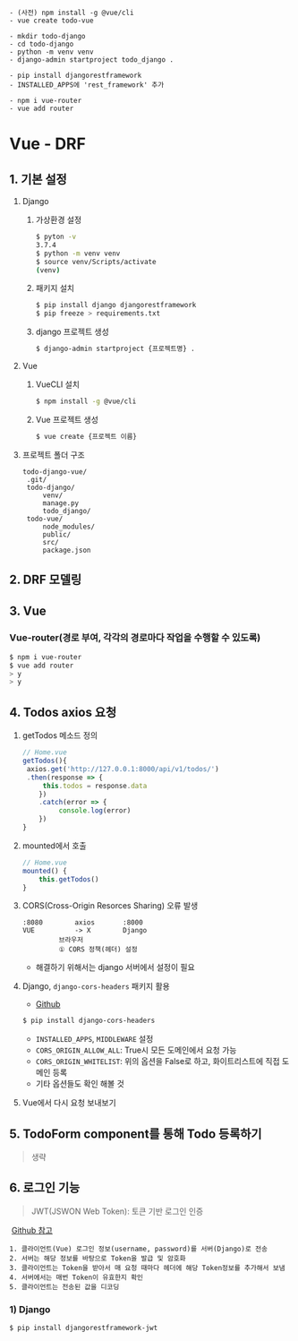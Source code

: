 ```
- (사전) npm install -g @vue/cli
- vue create todo-vue
```



```
- mkdir todo-django
- cd todo-django
- python -m venv venv
- django-admin startproject todo_django .
```



```
- pip install djangorestframework
- INSTALLED_APPS에 'rest_framework' 추가
```



```
- npm i vue-router
- vue add router
```





# Vue - DRF

## 1. 기본 설정

1. Django

   1. 가상환경 설정

      ```bash
      $ pyton -v
      3.7.4
      $ python -m venv venv
      $ source venv/Scripts/activate
      (venv)
      ```

   2. 패키지 설치

      ```bash
      $ pip install django djangorestframework
      $ pip freeze > requirements.txt
      ```

   3. django 프로젝트 생성

      ```bash
      $ django-admin startproject {프로젝트명} .
      ```

      

2. Vue

   1. VueCLI 설치

      ```bash
      $ npm install -g @vue/cli
      ```

   2. Vue 프로젝트 생성

      ```bash
      $ vue create {프로젝트 이름}
      ```

3. 프로젝트 폴더 구조

   ```\
   todo-django-vue/
   	.git/
   	todo-django/
   		venv/
   		manage.py
   		todo_django/
   	todo-vue/
   		node_modules/
   		public/
   		src/
   		package.json
   ```



## 2. DRF 모델링

## 3. Vue

### Vue-router(경로 부여, 각각의 경로마다 작업을 수행할 수 있도록)

``` bash
$ npm i vue-router
$ vue add router
> y
> y
```



## 4. Todos axios 요청

1. getTodos 메소드 정의

   ```javascript
   // Home.vue
   getTodos(){
   	axios.get('http://127.0.0.1:8000/api/v1/todos/')
   	.then(response => {
   		this.todos = response.data
       })
       .catch(error => {
          	console.log(error)
       })
   }
   ```

2. mounted에서 호출

   ```javascript
   // Home.vue
   mounted() {
       this.getTodos()
   }
   ```

   

3. CORS(Cross-Origin Resorces Sharing) 오류 발생

   ```
   :8080		axios		:8000
   VUE			-> X		Django
   			브라우저
   			① CORS 정책(헤더) 설정
   ```

   - 해결하기 위해서는 django 서버에서 설정이 필요

4. Django, `django-cors-headers` 패키지 활용

   - [Github](https://github.com/adamchainz/django-cors-headers)

   ```bash
   $ pip install django-cors-headers
   ```

   - `INSTALLED_APPS`, `MIDDLEWARE` 설정
   - `CORS_ORIGIN_ALLOW_ALL`: True시 모든 도메인에서 요청 가능
   - `CORS_ORIGIN_WHITELIST`: 위의 옵션을 False로 하고, 화이트리스트에 직접 도메인 등록
   - 기타 옵션들도 확인 해볼 것 

5. Vue에서 다시 요청 보내보기



## 5. TodoForm component를 통해 Todo 등록하기

> 생략



## 6. 로그인 기능

> JWT(JSWON Web Token): 토큰 기반 로그인 인증

​	[Github 참고](https://jpadilla.github.io/django-rest-framework-jwt/)

	1. 클라이언트(Vue) 로그인 정보(username, password)를 서버(Django)로 전송
 	2. 서버는 해당 정보를 바탕으로 Token을 발급 및 암호화
 	3. 클라이언트는 Token을 받아서 매 요청 때마다 헤더에 해당 Token정보를 추가해서 보냄
 	4. 서버에서는 매번 Token이 유효한지 확인
 	5. 클라이언트는 전송된 값을 디코딩



### 1) Django

```bash
$ pip install djangorestframework-jwt
```

